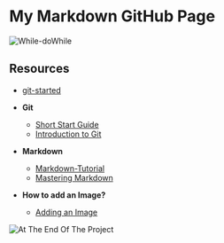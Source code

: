 # My Markdown GitHub Page

![While-doWhile](https://user-images.githubusercontent.com/44840806/79459999-7c288700-7ff4-11ea-8ce8-49ee86c21e49.jpg)


## Resources

- [git-started](https://github.com/software-developer-org/git-started)


- **Git**

	- [Short Start Guide](https://opensource.com/article/18/1/step-step-guide-git)
	- [Introduction to Git](https://www.notion.so/Introduction-to-Git-ac396a0697704709a12b6a0e545db049)


- **Markdown**

	- [Markdown-Tutorial](https://github.com/luong-komorebi/Markdown-Tutorial)
	- [Mastering Markdown](https://guides.github.com/features/mastering-markdown/)


- **How to add an Image?**

	- [Adding an Image](https://gist.github.com/vinkla/dca76249ba6b73c5dd66a4e986df4c8d)


![At The End Of The Project](https://user-images.githubusercontent.com/44840806/79462660-1807c200-7ff8-11ea-9e98-9c7c238c6449.png)

 
